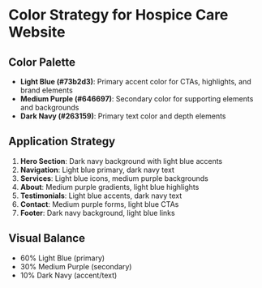 # Color Strategy for Hospice Care Website

## Color Palette
- **Light Blue (#73b2d3)**: Primary accent color for CTAs, highlights, and brand elements
- **Medium Purple (#646697)**: Secondary color for supporting elements and backgrounds
- **Dark Navy (#263159)**: Primary text color and depth elements

## Application Strategy
1. **Hero Section**: Dark navy background with light blue accents
2. **Navigation**: Light blue primary, dark navy text
3. **Services**: Light blue icons, medium purple backgrounds
4. **About**: Medium purple gradients, light blue highlights
5. **Testimonials**: Light blue accents, dark navy text
6. **Contact**: Medium purple forms, light blue CTAs
7. **Footer**: Dark navy background, light blue links

## Visual Balance
- 60% Light Blue (primary)
- 30% Medium Purple (secondary) 
- 10% Dark Navy (accent/text)